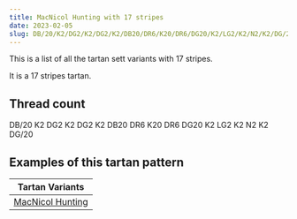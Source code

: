```yaml
---
title: MacNicol Hunting with 17 stripes
date: 2023-02-05
slug: DB/20/K2/DG2/K2/DG2/K2/DB20/DR6/K20/DR6/DG20/K2/LG2/K2/N2/K2/DG/20
---
```

This is a list of all the tartan sett variants with 17 stripes.

It is a 17 stripes tartan.


## Thread count
DB/20 K2 DG2 K2 DG2 K2 DB20 DR6 K20 DR6 DG20 K2 LG2 K2 N2 K2 DG/20

## Examples of this tartan pattern

| Tartan Variants |
|---------------|
| [MacNicol Hunting](/variants/db/20/k2/dg2/k2/dg2/k2/db20/dr6/k20/dr6/dg20/k2/lg2/k2/n2/k2/dg/20-db000052-dg11450d-draa0000-k000000-lgaaaa00-naaaaaa)||
